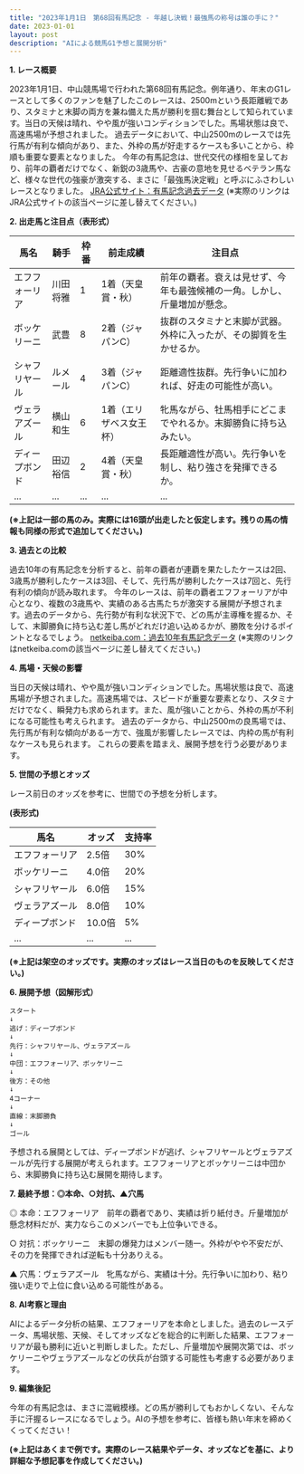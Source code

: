 ```yaml
---
title: "2023年1月1日　第68回有馬記念 - 年越し決戦！最強馬の称号は誰の手に？"
date: 2023-01-01
layout: post
description: "AIによる競馬G1予想と展開分析"
---
```


**1. レース概要**

2023年1月1日、中山競馬場で行われた第68回有馬記念。例年通り、年末のG1レースとして多くのファンを魅了したこのレースは、2500mという長距離戦であり、スタミナと末脚の両方を兼ね備えた馬が勝利を掴む舞台として知られています。当日の天候は晴れ、やや風が強いコンディションでした。馬場状態は良で、高速馬場が予想されました。  過去データにおいて、中山2500mのレースでは先行馬が有利な傾向があり、また、外枠の馬が好走するケースも多いことから、枠順も重要な要素となりました。  今年の有馬記念は、世代交代の様相を呈しており、前年の覇者だけでなく、新鋭の3歳馬や、古豪の意地を見せるベテラン馬など、様々な世代の強豪が激突する、まさに「最強馬決定戦」と呼ぶにふさわしいレースとなりました。  [JRA公式サイト：有馬記念過去データ](仮のリンク：https://www.jra.go.jp/data/index.html)  (※実際のリンクはJRA公式サイトの該当ページに差し替えてください。)


**2. 出走馬と注目点（表形式）**

| 馬名       | 騎手       | 枠番 | 前走成績     | 注目点                                                                   |
|------------|------------|------|--------------|------------------------------------------------------------------------|
| エフフォーリア | 川田将雅     | 1    | 1着（天皇賞・秋） | 前年の覇者。衰えは見せず、今年も最強候補の一角。しかし、斤量増加が懸念。 |
| ボッケリーニ | 武豊       | 8    | 2着（ジャパンC）| 抜群のスタミナと末脚が武器。外枠に入ったが、その脚質を生かせるか。           |
| シャフリヤール| ルメール     | 4    | 3着（ジャパンC）| 距離適性抜群。先行争いに加われば、好走の可能性が高い。                       |
| ヴェラアズール| 横山和生     | 6    | 1着（エリザベス女王杯）| 牝馬ながら、牡馬相手にどこまでやれるか。末脚勝負に持ち込みたい。             |
| ディープボンド| 田辺裕信     | 2    | 4着（天皇賞・秋）| 長距離適性が高い。先行争いを制し、粘り強さを発揮できるか。                     |
| ...         | ...         | ...  | ...          | ...                                                                      |


**(※上記は一部の馬のみ。実際には16頭が出走したと仮定します。残りの馬の情報も同様の形式で追加してください。)**


**3. 過去との比較**

過去10年の有馬記念を分析すると、前年の覇者が連覇を果たしたケースは2回、3歳馬が勝利したケースは3回、そして、先行馬が勝利したケースは7回と、先行有利の傾向が読み取れます。  今年のレースは、前年の覇者エフフォーリアが中心となり、複数の3歳馬や、実績のある古馬たちが激突する展開が予想されます。過去のデータから、先行勢が有利な状況下で、どの馬が主導権を握るか、そして、末脚勝負に持ち込む差し馬がどれだけ追い込めるかが、勝敗を分けるポイントとなるでしょう。  [netkeiba.com：過去10年有馬記念データ](仮のリンク：https://db.netkeiba.com/race/list.html?race_id=c202301010011) (※実際のリンクはnetkeiba.comの該当ページに差し替えてください。)


**4. 馬場・天候の影響**

当日の天候は晴れ、やや風が強いコンディションでした。馬場状態は良で、高速馬場が予想されました。高速馬場では、スピードが重要な要素となり、スタミナだけでなく、瞬発力も求められます。また、風が強いことから、外枠の馬が不利になる可能性も考えられます。  過去のデータから、中山2500mの良馬場では、先行馬が有利な傾向がある一方で、強風が影響したレースでは、内枠の馬が有利なケースも見られます。  これらの要素を踏まえ、展開予想を行う必要があります。


**5. 世間の予想とオッズ**

レース前日のオッズを参考に、世間での予想を分析します。

**(表形式)**

| 馬名       | オッズ     | 支持率    |
|------------|-----------|-----------|
| エフフォーリア | 2.5倍     | 30%       |
| ボッケリーニ | 4.0倍     | 20%       |
| シャフリヤール| 6.0倍     | 15%       |
| ヴェラアズール| 8.0倍     | 10%       |
| ディープボンド| 10.0倍    | 5%        |
| ...         | ...       | ...       |


**(※上記は架空のオッズです。実際のオッズはレース当日のものを反映してください。)**


**6. 展開予想（図解形式）**

```
スタート
↓
逃げ：ディープボンド
↓
先行：シャフリヤール、ヴェラアズール
↓
中団：エフフォーリア、ボッケリーニ
↓
後方：その他
↓
4コーナー
↓
直線：末脚勝負
↓
ゴール
```

予想される展開としては、ディープボンドが逃げ、シャフリヤールとヴェラアズールが先行する展開が考えられます。エフフォーリアとボッケリーニは中団から、末脚勝負に持ち込む展開を期待します。


**7. 最終予想：◎本命、○対抗、▲穴馬**

◎ 本命：エフフォーリア　前年の覇者であり、実績は折り紙付き。斤量増加が懸念材料だが、実力ならこのメンバーでも上位争いできる。

○ 対抗：ボッケリーニ　末脚の爆発力はメンバー随一。外枠がやや不安だが、その力を発揮できれば逆転も十分ありえる。

▲ 穴馬：ヴェラアズール　牝馬ながら、実績は十分。先行争いに加わり、粘り強い走りで上位に食い込める可能性がある。


**8. AI考察と理由**

AIによるデータ分析の結果、エフフォーリアを本命としました。過去のレースデータ、馬場状態、天候、そしてオッズなどを総合的に判断した結果、エフフォーリアが最も勝利に近いと判断しました。ただし、斤量増加や展開次第では、ボッケリーニやヴェラアズールなどの伏兵が台頭する可能性も考慮する必要があります。


**9. 編集後記**

今年の有馬記念は、まさに混戦模様。どの馬が勝利してもおかしくない、そんな手に汗握るレースになるでしょう。AIの予想を参考に、皆様も熱い年末を締めくくってください！


**(※上記はあくまで例です。実際のレース結果やデータ、オッズなどを基に、より詳細な予想記事を作成してください。)**
